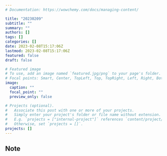 ```yaml
---
# Documentation: https://wowchemy.com/docs/managing-content/

title: "20230209"
subtitle: ""
summary: ""
authors: []
tags: []
categories: []
date: 2023-02-08T15:17:06Z
lastmod: 2023-02-08T15:17:06Z
featured: false
draft: false

# Featured image
# To use, add an image named `featured.jpg/png` to your page's folder.
# Focal points: Smart, Center, TopLeft, Top, TopRight, Left, Right, BottomLeft, Bottom, BottomRight.
image:
  caption: ""
  focal_point: ""
  preview_only: false

# Projects (optional).
#   Associate this post with one or more of your projects.
#   Simply enter your project's folder or file name without extension.
#   E.g. `projects = ["internal-project"]` references `content/project/deep-learning/index.md`.
#   Otherwise, set `projects = []`.
projects: []
---
```


## Note

